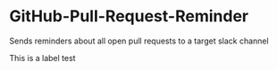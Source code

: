 # GitHub-Pull-Request-Reminder
Sends reminders about all open pull requests to a target slack channel

This is a label test
